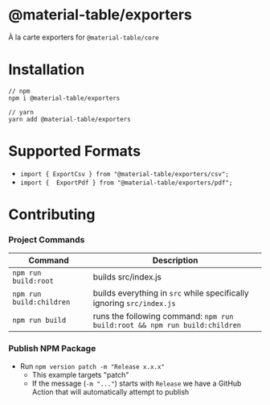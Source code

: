 # @material-table/exporters

À la carte exporters for `@material-table/core`

# Installation

```
// npm
npm i @material-table/exporters

// yarn
yarn add @material-table/exporters
```

# Supported Formats

- `import { ExportCsv } from "@material-table/exporters/csv";`
- `import {  ExportPdf } from "@material-table/exporters/pdf";`

# Contributing

### Project Commands 

| Command | Description |
| --- | --- |
| `npm run build:root` | builds src/index.js |
| `npm run build:children` | builds everything in `src` while specifically ignoring `src/index.js` |
| `npm run build` | runs the following command: `npm run build:root && npm run build:children` |

### Publish NPM Package

- Run `npm version patch -m "Release x.x.x"`
  - This example targets "patch"
  - If the message (`-m "..."`) starts with `Release` we have a GitHub Action that will automatically attempt to publish
